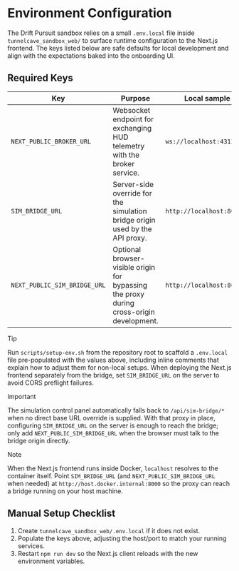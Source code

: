 # Environment Configuration

The Drift Pursuit sandbox relies on a small `.env.local` file inside `tunnelcave_sandbox_web/` to surface runtime configuration to the Next.js frontend. The keys listed below are safe defaults for local development and align with the expectations baked into the onboarding UI.

## Required Keys

| Key | Purpose | Local sample |
| --- | --- | --- |
| `NEXT_PUBLIC_BROKER_URL` | Websocket endpoint for exchanging HUD telemetry with the broker service. | `ws://localhost:43127/ws` |
| `SIM_BRIDGE_URL` | Server-side override for the simulation bridge origin used by the API proxy. | `http://localhost:8000` |
| `NEXT_PUBLIC_SIM_BRIDGE_URL` | Optional browser-visible origin for bypassing the proxy during cross-origin development. | `http://localhost:8000` |

> [!TIP]
> Run `scripts/setup-env.sh` from the repository root to scaffold a `.env.local` file pre-populated with the values above, including inline comments that explain how to adjust them for non-local setups. When deploying the Next.js frontend separately from the bridge, set `SIM_BRIDGE_URL` on the server to avoid CORS preflight failures.

> [!IMPORTANT]
> The simulation control panel automatically falls back to `/api/sim-bridge/*` when no direct base URL override is supplied. With that proxy in place, configuring `SIM_BRIDGE_URL` on the server is enough to reach the bridge; only add `NEXT_PUBLIC_SIM_BRIDGE_URL` when the browser must talk to the bridge origin directly.

> [!NOTE]
> When the Next.js frontend runs inside Docker, `localhost` resolves to the container itself. Point `SIM_BRIDGE_URL` (and `NEXT_PUBLIC_SIM_BRIDGE_URL` when needed) at `http://host.docker.internal:8000` so the proxy can reach a bridge running on your host machine.

## Manual Setup Checklist

1. Create `tunnelcave_sandbox_web/.env.local` if it does not exist.
2. Populate the keys above, adjusting the host/port to match your running services.
3. Restart `npm run dev` so the Next.js client reloads with the new environment variables.
